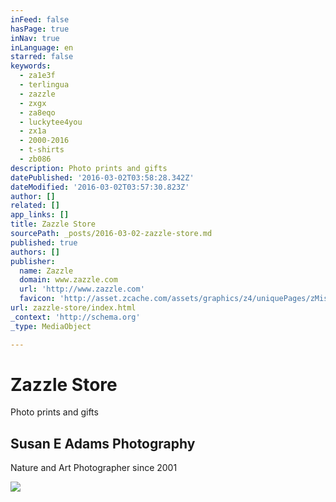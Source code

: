 ```yaml
---
inFeed: false
hasPage: true
inNav: true
inLanguage: en
starred: false
keywords:
  - za1e3f
  - terlingua
  - zazzle
  - zxgx
  - za8eqo
  - luckytee4you
  - zx1a
  - 2000-2016
  - t-shirts
  - zb086
description: Photo prints and gifts
datePublished: '2016-03-02T03:58:28.342Z'
dateModified: '2016-03-02T03:57:30.823Z'
author: []
related: []
app_links: []
title: Zazzle Store
sourcePath: _posts/2016-03-02-zazzle-store.md
published: true
authors: []
publisher:
  name: Zazzle
  domain: www.zazzle.com
  url: 'http://www.zazzle.com'
  favicon: 'http://asset.zcache.com/assets/graphics/z4/uniquePages/zMisc/favicons/favicon.ico'
url: zazzle-store/index.html
_context: 'http://schema.org'
_type: MediaObject

---
```

# Zazzle Store

Photo prints and gifts

<article style=""><h1>Susan E Adams Photography</h1><p>Nature and Art Photographer since 2001</p><img src="http://rlv.zcache.com/svc/getimage?id=DEA8E545-1CF5-4F27-9843-BF9D4896D5A1&amp;square_it=fill&amp;max_dim=300&amp;uhmc=KokjfCQT_nKESdsouJiQGdU-ZUA1" /></article>